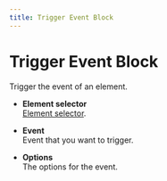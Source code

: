 ```yaml
---
title: Trigger Event Block
---
```


# Trigger Event Block

Trigger the event of an element.

- **Element selector** <br>
	[Element selector](../workflow/element-selector.md).

- **Event** <br>
	Event that you want to trigger.

- **Options** <br>
	The options for the event.

<!--@include: ../parts/blocks-interaction-note.md-->
